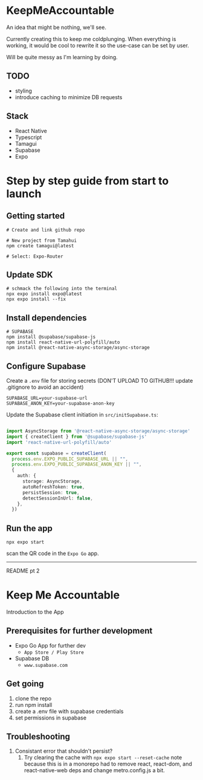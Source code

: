 # KeepMeAccountable
An idea that might be nothing, we'll see.

Currently creating this to keep me coldplunging. When everything is working, it would be cool to rewrite it so the use-case can be set by user.

Will be quite messy as I'm learning by doing.
## TODO
- styling
- introduce caching to minimize DB requests

## Stack
- React Native
- Typescript
- Tamagui
- Supabase
- Expo

# Step by step guide from start to launch

## Getting started

```shell
# Create and link github repo

# New project from Tamahui
npm create tamagui@latest

# Select: Expo-Router
```

## Update SDK
```shell
# schmack the following into the terminal
npx expo install expo@latest
npx expo install --fix
```

## Install dependencies

```shell
# SUPABASE
npm install @supabase/supabase-js
npm install react-native-url-polyfill/auto
npm install @react-native-async-storage/async-storage
```

## Configure Supabase

Create a `.env` file for storing secrets (DON'T UPLOAD TO GITHUB!!! update .gitignore to avoid an accident)

```env
SUPABASE_URL=your-supabase-url
SUPABASE_ANON_KEY=your-supabase-anon-key
```

Update the Supabase client initiation in `src/initSupabase.ts`:

```ts

import AsyncStorage from '@react-native-async-storage/async-storage'
import { createClient } from '@supabase/supabase-js'
import 'react-native-url-polyfill/auto'

export const supabase = createClient(
  process.env.EXPO_PUBLIC_SUPABASE_URL || "",
  process.env.EXPO_PUBLIC_SUPABASE_ANON_KEY || "",
  {
    auth: {
      storage: AsyncStorage,
      autoRefreshToken: true,
      persistSession: true,
      detectSessionInUrl: false,
    },
  })
```



## Run the app
```shell
npx expo start
```

scan the QR code in the `Expo Go` app.


---

README pt 2

# Keep Me Accountable

Introduction to the App

## Prerequisites for further development

- Expo Go App for further dev
  - `App Store / Play Store`
- Supabase DB
  - `www.supabase.com`

## Get going

1. clone the repo
2. run npm install
3. create a .env file with supabase credentials
4. set permissions in supabase

## Troubleshooting

1. Consistant error that shouldn't persist?
   1. Try clearing the cache with `npx expo start --reset-cache`
note because this is in a monorepo had to remove react, react-dom, and react-native-web deps and change metro.config.js a bit.
